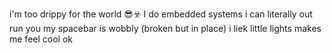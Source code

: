 i'm too drippy for the world 😎☣️
I do embedded systems
i can literally out run you
my spacebar is wobbly (broken but in place)
i liek little lights 
makes me feel cool
ok
